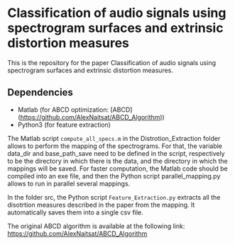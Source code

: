 # Classification of audio signals using spectrogram surfaces and extrinsic distortion measures

This is the repository for the paper Classification of audio signals using spectrogram surfaces and extrinsic distortion measures.

## Dependencies

* Matlab (for ABCD optimization: [ABCD] (https://github.com/AlexNaitsat/ABCD_Algorithm))
* Python3 (for feature extraction)

The Matlab script ```compute_all_specs.m``` in the Distrotion_Extraction folder allows to perform the mapping of the spectrograms.
For that, the variable data_dir and base_path_save need to be defined in the script, respectively to be the directory in which there is the data, and the directory in which the mappings will be saved.
For faster computation, the Matlab code should be compiled into an exe file, and then the Python script parallel_mapping.py allows to run in parallel several mappings.

In the folder src, the Python script ```Feature_Extraction.py``` extracts all the disotrtion measures described in the paper from the mapping. 
It automatically saves them into a single csv file.


The original ABCD algorithm is available at the following link: https://github.com/AlexNaitsat/ABCD_Algorithm
